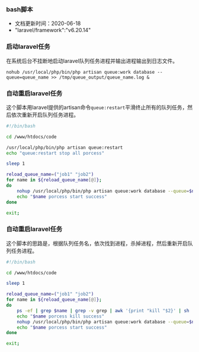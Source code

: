 ### bash脚本

- 文档更新时间：2020-06-18
- "laravel/framework":"v6.20.14"

### 启动laravel任务

在系统后台不挂断地启动laravel队列任务进程并输出进程输出到日志文件。

```shell
nohub /usr/local/php/bin/php artisan queue:work database --queue=queue_name >> /tmp/queue_output/queue_name.log &
```

### 自动重启laravel任务

这个脚本用laravel提供的artisan命令`queue:restart`平滑终止所有的队列任务，然后依次重新开启队列任务进程。

```bash
#!/bin/bash

cd /www/htdocs/code

/usr/local/php/bin/php artisan queue:restart
echo "queue:restart stop all porcess"

sleep 1

reload_queue_name=("job1" "job2")
for name in ${reload_queue_name[@]};
do
    nohup /usr/local/php/bin/php artisan queue:work database --queue=$name >> /tmp/queue_output/$name.log &
    echo "$name porcess start success"
done

exit;
```

### 自动重启laravel任务

这个脚本的思路是，根据队列任务名，依次找到进程，杀掉进程，然后重新开启队列任务进程。

```bash
#!/bin/bash

cd /www/htdocs/code

sleep 1

reload_queue_name=("job1" "job2")
for name in ${reload_queue_name[@]};
do
    ps -ef | grep $name | grep -v grep | awk '{print "kill "$2}' | sh
    echo "$name porcess kill success"
    nohup /usr/local/php/bin/php artisan queue:work database --queue=$name >> /tmp/queue_output/$name.log &
    echo "$name porcess start success"
done

exit;
```

